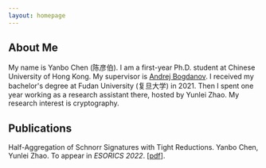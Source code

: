 ```yaml
---
layout: homepage
---
```


## About Me

My name is Yanbo Chen (陈彦伯). I am a first-year Ph.D. student at Chinese University of Hong Kong. My supervisor is [Andrej Bogdanov](http://www.cse.cuhk.edu.hk/~andrejb/). I received my bachelor's degree at Fudan University (复旦大学) in 2021. Then I spent one year working as a research assistant there, hosted by Yunlei Zhao. My research interest is cryptography.

## Publications

Half-Aggregation of Schnorr Signatures with Tight Reductions. Yanbo Chen, Yunlei Zhao. To appear in *ESORICS 2022*. [[pdf](chen-yan-bo.github.io/files/2022_agg.pdf)].
